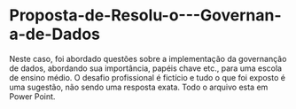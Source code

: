 # Proposta-de-Resolu-o---Governan-a-de-Dados
Neste caso, foi abordado questões sobre a implementação da governanção de dados, abordando sua importância, papéis chave etc., para uma escola de ensino médio. O desafio profissional é fictício e tudo o que foi exposto é uma sugestão, não sendo uma resposta exata. Todo o arquivo esta em Power Point.
